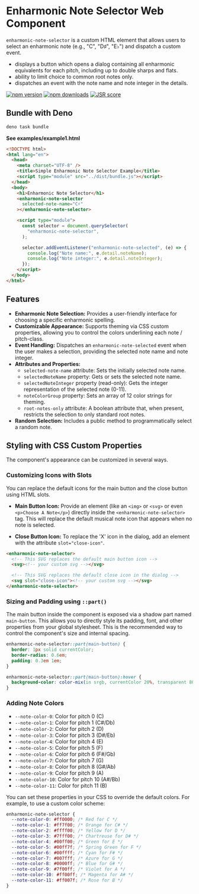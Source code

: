 # Enharmonic Note Selector Web Component

`enharmonic-note-selector` is a custom HTML element that allows users to select
an enharmonic note (e.g., "C", "D♯", "E♭") and dispatch a custom event.

- displays a button which opens a dialog containing all enharmonic equivalents
  for each pitch, including up to double sharps and flats.
- ability to limit choice to common root notes only.
- dispatches an event with the note name and note integer in the details.

[![npm version](https://img.shields.io/npm/v/@musodojo/enharmonic-note-selector.svg)](https://www.npmjs.com/package/@musodojo/enharmonic-note-selector)
[![npm downloads](https://img.shields.io/npm/dw/@musodojo/enharmonic-note-selector.svg)](https://www.npmjs.com/package/@musodojo/enharmonic-note-selector)
[![JSR score](https://jsr.io/badges/@musodojo/enharmonic-note-selector)](https://jsr.io/@musodojo/enharmonic-note-selector)

## Bundle with Deno

```bash
deno task bundle
```

**See examples/example1.html**

```html
<!DOCTYPE html>
<html lang="en">
  <head>
    <meta charset="UTF-8" />
    <title>Simple Enharmonic Note Selector Example</title>
    <script type="module" src="../dist/bundle.js"></script>
  </head>
  <body>
    <h1>Enharmonic Note Selector</h1>
    <enharmonic-note-selector
      selected-note-name="C♯"
    ></enharmonic-note-selector>

    <script type="module">
      const selector = document.querySelector(
        "enharmonic-note-selector",
      );

      selector.addEventListener("enharmonic-note-selected", (e) => {
        console.log("Note name:", e.detail.noteName);
        console.log("Note integer:", e.detail.noteInteger);
      });
    </script>
  </body>
</html>
```

## Features

- **Enharmonic Note Selection:** Provides a user-friendly interface for choosing
  a specific enharmonic spelling.
- **Customizable Appearance:** Supports theming via CSS custom properties,
  allowing you to control the colors underlining each note / pitch-class.
- **Event Handling:** Dispatches an `enharmonic-note-selected` event when the
  user makes a selection, providing the selected note name and note integer.
- **Attributes and Properties:**
  - `selected-note-name` attribute: Sets the initially selected note name.
  - `selectedNoteName` property: Gets or sets the selected note name.
  - `selectedNoteInteger` property (read-only): Gets the integer representation
    of the selected note (0-11).
  - `noteColorGroup` property: Sets an array of 12 color strings for theming.
  - `root-notes-only` attribute: A boolean attribute that, when present,
    restricts the selection to only standard root notes.
- **Random Selection:** Includes a public method to programmatically select a
  random note.

## Styling with CSS Custom Properties

The component's appearance can be customized in several ways.

### Customizing Icons with Slots

You can replace the default icons for the main button and the close button using
HTML slots.

- **Main Button Icon:** Provide an element (like an `<img>` or `<svg>` or even
  `<p>Choose A Note</p>`) directly inside the `<enharmonic-note-selector>` tag.
  This will replace the default musical note icon that appears when no note is
  selected.

- **Close Button Icon:** To replace the 'X' icon in the dialog, add an element
  with the attribute `slot="close-icon"`.

```html
<enharmonic-note-selector>
  <!-- This SVG replaces the default main button icon -->
  <svg><!-- your custom svg --></svg>

  <!-- This SVG replaces the default close icon in the dialog -->
  <svg slot="close-icon"><!-- your custom svg --></svg>
</enharmonic-note-selector>
```

### Sizing and Padding using `::part()`

The main button inside the component is exposed via a shadow part named
`main-button`. This allows you to directly style its padding, font, and other
properties from your global stylesheet. This is the recommended way to control
the component's size and internal spacing.

```css
enharmonic-note-selector::part(main-button) {
  border: 1px solid currentColor;
  border-radius: 0.6em;
  padding: 0.3em 1em;
}

enharmonic-note-selector::part(main-button):hover {
  background-color: color-mix(in srgb, currentColor 20%, transparent 80%);
}
```

### Adding Note Colors

- `--note-color-0`: Color for pitch 0 (C)
- `--note-color-1`: Color for pitch 1 (C#/Db)
- `--note-color-2`: Color for pitch 2 (D)
- `--note-color-3`: Color for pitch 3 (D#/Eb)
- `--note-color-4`: Color for pitch 4 (E)
- `--note-color-5`: Color for pitch 5 (F)
- `--note-color-6`: Color for pitch 6 (F#/Gb)
- `--note-color-7`: Color for pitch 7 (G)
- `--note-color-8`: Color for pitch 8 (G#/Ab)
- `--note-color-9`: Color for pitch 9 (A)
- `--note-color-10`: Color for pitch 10 (A#/Bb)
- `--note-color-11`: Color for pitch 11 (B)

You can set these properties in your CSS to override the default colors. For
example, to use a custom color scheme:

```css
enharmonic-note-selector {
  --note-color-0: #ff0000; /* Red for C */
  --note-color-1: #ff7f00; /* Orange for C# */
  --note-color-2: #ffff00; /* Yellow for D */
  --note-color-3: #7fff00; /* Chartreuse for D# */
  --note-color-4: #00ff00; /* Green for E */
  --note-color-5: #00ff7f; /* Spring Green for F */
  --note-color-6: #00ffff; /* Cyan for F# */
  --note-color-7: #007fff; /* Azure for G */
  --note-color-8: #0000ff; /* Blue for G# */
  --note-color-9: #7f00ff; /* Violet for A */
  --note-color-10: #ff00ff; /* Magenta for A# */
  --note-color-11: #ff007f; /* Rose for B */
}
```
